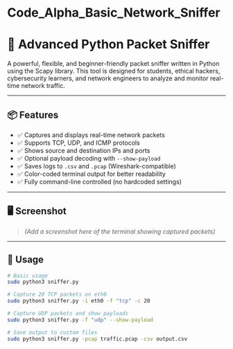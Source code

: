 # Code_Alpha_Basic_Network_Sniffer
# 🔐 Advanced Python Packet Sniffer

A powerful, flexible, and beginner-friendly packet sniffer written in Python using the Scapy library. This tool is designed for students, ethical hackers, cybersecurity learners, and network engineers to analyze and monitor real-time network traffic.

---

## 📦 Features

- ✅ Captures and displays real-time network packets
- ✅ Supports TCP, UDP, and ICMP protocols
- ✅ Shows source and destination IPs and ports
- ✅ Optional payload decoding with `--show-payload`
- ✅ Saves logs to `.csv` and `.pcap` (Wireshark-compatible)
- ✅ Color-coded terminal output for better readability
- ✅ Fully command-line controlled (no hardcoded settings)

---

## 🖥️ Screenshot

> _(Add a screenshot here of the terminal showing captured packets)_

---

## 🚀 Usage

```bash
# Basic usage
sudo python3 sniffer.py

# Capture 20 TCP packets on eth0
sudo python3 sniffer.py -i eth0 -f "tcp" -c 20

# Capture UDP packets and show payloads
sudo python3 sniffer.py -f "udp" --show-payload

# Save output to custom files
sudo python3 sniffer.py -pcap traffic.pcap -csv output.csv

